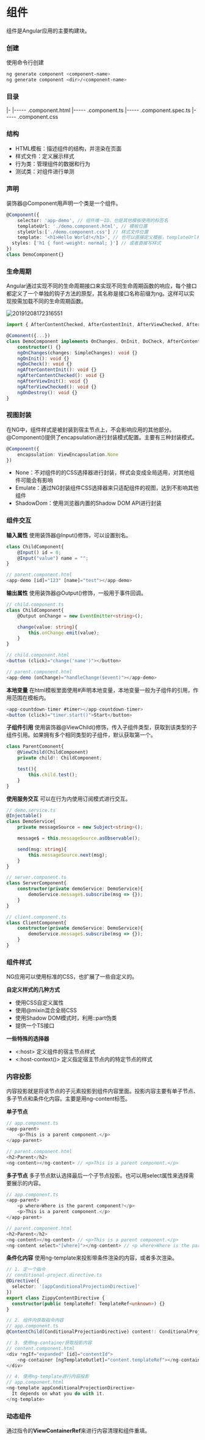 # 组件
组件是Angular应用的主要构建块。

### 创建
使用命令行创建
```sh
ng generate component <component-name>
ng generate component <dir>/<component-name>
```

### 目录
|- <component-name>
|-----  <component-name>.component.html
|-----  <component-name>.component.ts
|-----  <component-name>.component.spec.ts
|-----  <component-name>.component.css

### 结构
- HTML模板：描述组件的结构，并渲染在页面
- 样式文件：定义展示样式
- 行为类：管理组件的数据和行为
- 测试类：对组件进行单测

### 声明
装饰器@Component用声明一个类是一个组件。
```ts
@Component({
	selector: 'app-demo', // 组件唯一ID，也是其他模板使用的标签名
	templateUrl: './demo.component.html', // 模板位置
	styleUrls:['./demo.component.css'] // 样式文件位置
	template: '<h1>Hello World!</h1>', // 也可以直接定义模板，templateUrl和template两个必须有一个，但不能同时都有
  styles: ['h1 { font-weight: normal; }'] // 或者直接写样式
})
class DemoComponent{}
```

### 生命周期

Angular通过实现不同的生命周期接口来实现不同生命周期函数的响应，每个接口都定义了一个单独的钩子方法的原型，其名称是接口名称前缀为ng。这样可以实现按需加载不同的生命周期函数。

![20191208172316551](./_assets_/20191208172316551.png)

```ts
import { AfterContentChecked, AfterContentInit, AfterViewChecked, AfterViewInit, Component, DoCheck, OnChanges, OnDestroy, OnInit, SimpleChanges } from '@angular/core';

@Comonent({...})
class DemoComponent implements OnChanges, OnInit, DoCheck, AfterContentInit, AfterContentChecked, AfterViewInit, AfterViewChecked, OnDestroy {	 
	constructor() {}
	ngOnChanges(changes: SimpleChanges): void {}
	ngOnInit(): void {}
	ngDoCheck(): void {}
	ngAfterContentInit(): void {}
	ngAfterContentChecked(): void {}
	ngAfterViewInit(): void {}
	ngAfterViewChecked(): void {}
	ngOnDestroy(): void {}
}

```

### 视图封装
在NG中，组件样式是被封装到宿主节点上，不会影响应用的其他部分。@Component()提供了encapsulation进行封装模式配置。主要有三种封装模式。

```ts
@Component({
	encapsulation: ViewEncapsulation.None
})
```

- None：不对组件的的CSS选择器进行封装，样式会变成全局适用，对其他组件可能会有影响
- Emulate：通过NG封装组件CSS选择器来只适配组件的视图，达到不影响其他组件
- ShadowDom：使用浏览器内置的Shadow DOM API进行封装

### 组件交互

**输入属性**
使用装饰器@Input()修饰，可以设置别名。
```ts
class ChildComponent{
	@Input() id = 0;
	@Input("value") name = "";
}

// parent.component.html
<app-demo [id]="123" [name]="test"></app-demo>
```

**输出属性**
使用装饰器@Output()修饰，一般用于事件回调。
```ts
// child.component.ts
class ChildComponent{
	@Output onChange = new EventEmitter<string>();

	change(value: string){
		this.onChange.emit(value);
	}
}

// child.component.html
<button (click)="change('name')"></button>

// parent.component.html
<app-demo (onChange)="handleChange($event)"></app-demo>
```

**本地变量**
在html模板里面使用#声明本地变量，本地变量一般为子组件的引用，作用范围在模板内。
```ts
<app-countdown-timer #timer></app-countdown-timer>
<button (click)="timer.start()">Start</button>
```

**子组件引用**
使用装饰器@ViewChild()修饰，传入子组件类型，获取到该类型的子组件引用。如果拥有多个相同类型的子组件，默认获取第一个。
```ts
class ParentComonent{
	@ViewChild(ChildComponent)
	private child!: ChildComponent;

	test(){
		this.child.test();
	}
}
```

**使用服务交互**
可以在行为内使用订阅模式进行交互。
```ts
// demo.service.ts
@Injectable()
class DemoService{
	private messageSource = new Subject<string>();

	message$ = this.messageSource.asObservable();

	send(msg: string){
		this.messageSource.next(msg);
	}
}

// server.component.ts
class ServerComponent{
	constructor(private demoService: DemoService){
		demoService.message$.subscribe(msg => {});
	}
}

// client.component.ts
class ClientComponent{
	constructor(private demoService: DemoService){
		demoService.message$.subscribe(msg => {});
	}
}
```

### 组件样式
NG应用可以使用标准的CSS，也扩展了一些自定义的。

**自定义样式的几种方式**
- 使用CSS自定义属性
- 使用@mixin混合全局CSS
- 使用Shadow DOM模式时，利用::part伪类
- 提供一个TS接口

**一些特殊的选择器**
- <:host> 定义组件的宿主节点样式
- <:host-context()> 定义指定宿主节点内的特定节点的样式

### 内容投影
内容投影就是将该节点的子元素投影到组件内容里面。投影内容主要有单子节点、多子节点和条件化内容。主要是用ng-content标签。

**单子节点**
```ts
// app.component.ts
<app-parent>
	<p>This is a parent component.</p>
</app-parent>

// parent.component.html
<h2>Parent</h2>
<ng-content></ng-content> // <p>This is a parent component.</p>
```

**多子节点**
多子节点默认选择最后一个子节点投影。也可以用select属性来选择需要展示的内容。
```ts
// app.component.ts
<app-parent>
	<p where>Where is the parent component?</p>
	<p>This is a parent component.</p>
</app-parent>

// parent.component.html
<h2>Parent</h2>
<ng-content></ng-content> // <p>This is a parent component.</p>
<ng-content select="[where]"></ng-content> // <p where>Where is the parent component?</p>
```

**条件化内容**
使用ng-template来投影带条件渲染的内容，或者多次渲染。
```ts
// 1. 定一个指令
// conditional-project.directive.ts
@Directive({
  selector: '[appConditionalProjectionDirective]'
})
export class ZippyContentDirective {
  constructor(public templateRef: TemplateRef<unknown>) {}
}

// 2. 组件内获取指令内容
// app.component.ts
@ContentChild(ConditionalProjectionDirective) content!: ConditionalProjectionDirective;

// 3. 使用ng-container获取投影内容
// content.component.html
<div *ngIf="expanded" [id]="contentId">
    <ng-container [ngTemplateOutlet]="content.templateRef"></ng-container>
</div>

// 4. 使用ng-template进行内容投影
// app.component.html
<ng-template appConditionalProjectionDirective>
  It depends on what you do with it.
</ng-template>
```

### 动态组件
通过指令的**ViewContainerRef**来进行内容清理和组件重填。

